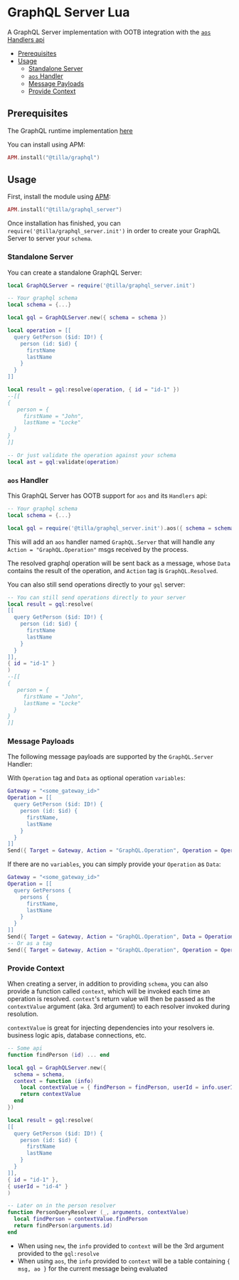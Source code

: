# GraphQL Server Lua

A GraphQL Server implementation with OOTB integration with the
[`aos` Handlers api](https://github.com/permaweb/aos/blob/main/process/handlers.md)

<!-- toc -->

- [Prerequisites](#prerequisites)
- [Usage](#usage)
  - [Standalone Server](#standalone-server)
  - [`aos` Handler](#aos-handler)
  - [Message Payloads](#message-payloads)
  - [Provide Context](#provide-context)

<!-- tocstop -->

## Prerequisites

The GraphQL runtime implementation [here](../runtime)

You can install using APM:

```lua
APM.install("@tilla/graphql")
```

## Usage

First, install the module using [APM](https://apm.betteridea.dev/):

```lua
APM.install("@tilla/graphql_server")
```

Once installation has finished, you can `require('@tilla/graphql_server.init')` in
order to create your GraphQL Server to server your `schema`.

### Standalone Server

You can create a standalone GraphQL Server:

```lua
local GraphQLServer = require('@tilla/graphql_server.init')

-- Your graphql schema
local schema = {...}

local gql = GraphQLServer.new({ schema = schema })

local operation = [[
  query GetPerson ($id: ID!) {
    person (id: $id) {
      firstName
      lastName
    }
  }
]]

local result = gql:resolve(operation, { id = "id-1" })
--[[
{
   person = {
     firstName = "John",
     lastName = "Locke"
  }
}
]]

-- Or just validate the operation against your schema
local ast = gql:validate(operation)
```

### `aos` Handler

This GraphQL Server has OOTB support for `aos` and its `Handlers` api:

```lua
-- Your graphql schema
local schema = {...}

local gql = require('@tilla/graphql_server.init').aos({ schema = schema })
```

This will add an `aos` handler named `GraphQL.Server` that will handle any
`Action = "GraphQL.Operation"` msgs received by the process.

The resolved graphql operation will be sent back as a message, whose `Data`
contains the result of the operation, and `Action` tag is `GraphQL.Resolved`.

You can also still send operations directly to your `gql` server:

```lua
-- You can still send operations directly to your server
local result = gql:resolve(
[[
  query GetPerson ($id: ID!) {
    person (id: $id) {
      firstName
      lastName
    }
  }
]],
{ id = "id-1" }
)
--[[
{
   person = {
     firstName = "John",
     lastName = "Locke"
  }
}
]]
```

### Message Payloads

The following message payloads are supported by the `GraphQL.Server` Handler:

With `Operation` tag and `Data` as optional operation `variables`:

```lua
Gateway = "<some_gateway_id>"
Operation = [[
  query GetPerson ($id: ID!) {
    person (id: $id) {
      firstName,
      lastName 
    }
  }
]]
Send({ Target = Gateway, Action = "GraphQL.Operation", Operation = Operation,  Data = { id = "id-1" } })
```

If there are no `variables`, you can simply provide your `Operation` as `Data`:

```lua
Gateway = "<some_gateway_id>"
Operation = [[
  query GetPersons {
    persons {
      firstName,
      lastName 
    }
  }
]]
Send({ Target = Gateway, Action = "GraphQL.Operation", Data = Operation })
-- Or as a tag
Send({ Target = Gateway, Action = "GraphQL.Operation", Operation = Operation })
```

### Provide Context

When creating a server, in addition to providing `schema`, you can also provide
a function called `context`, which will be invoked each time an operation is
resolved. `context`'s return value will then be passed as the `contextValue`
argument (aka. 3rd argument) to each resolver invoked during resolution.

`contextValue` is great for injecting dependencies into your resolvers ie.
business logic apis, database connections, etc.

```lua
-- Some api
function findPerson (id) ... end

local gql = GraphQLServer.new({
  schema = schema,
  context = function (info)
    local contextValue = { findPerson = findPerson, userId = info.userId }
    return contextValue
  end
})

local result = gql:resolve(
[[
  query GetPerson ($id: ID!) {
    person (id: $id) {
      firstName
      lastName
    }
  }
]],
{ id = "id-1" },
{ userId = "id-4" }
)

-- Later on in the person resolver
function PersonQueryResolver (_, arguments, contextValue)
  local findPerson = contextValue.findPerson
  return findPerson(arguments.id)
end
```

- When using `new`, the `info` provided to `context` will be the 3rd argument
  provided to the `gql:resolve`
- When using `aos`, the `info` provided to `context` will be a table containing
  `{ msg, ao }` for the current message being evaluated
